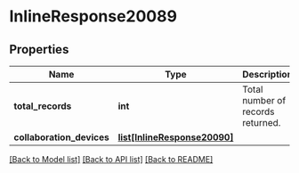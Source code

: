 # InlineResponse20089

## Properties
Name | Type | Description | Notes
------------ | ------------- | ------------- | -------------
**total_records** | **int** | Total number of records returned. | [optional] 
**collaboration_devices** | [**list[InlineResponse20090]**](InlineResponse20090.md) |  | [optional] 

[[Back to Model list]](../README.md#documentation-for-models) [[Back to API list]](../README.md#documentation-for-api-endpoints) [[Back to README]](../README.md)


